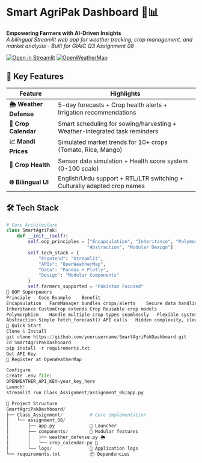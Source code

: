 # Smart AgriPak Dashboard 🌱📊

**Empowering Farmers with AI-Driven Insights**  
*A bilingual Streamlit web app for weather tracking, crop management, and market analysis - Built for GIAIC Q3 Assignment 08*

[![Open in Streamlit](https://static.streamlit.io/badges/streamlit_badge_black_white.svg)](https://agrigrow.streamlit.app/) 
[![OpenWeatherMap](https://img.shields.io/badge/Powered%20by-OpenWeatherMap-%23007bbb)](https://openweathermap.org/)


## 🌟 Key Features

| Feature                | Highlights                                                                 |
|------------------------|----------------------------------------------------------------------------|
| **🌦️ Weather Defense**  | 5-day forecasts + Crop health alerts + Irrigation recommendations         |
| **📅 Crop Calendar**    | Smart scheduling for sowing/harvesting + Weather-integrated task reminders |
| **📈 Mandi Prices**       | Simulated market trends for 10+ crops (Tomato, Rice, Mango)               |
| **🌱 Crop Health**      | Sensor data simulation + Health score system (0-100 scale)                |
| **🌐 Bilingual UI**     | English/Urdu support + RTL/LTR switching + Culturally adapted crop names   |

## 🛠️ Tech Stack

```python
# Core Architecture
class SmartAgriPak:
    def __init__(self):
        self.oop_principles = ["Encapsulation", "Inheritance", "Polymorphism", 
                              "Abstraction", "Modular Design"]
        self.tech_stack = {
            "Frontend": "Streamlit",
            "APIs": "OpenWeatherMap",
            "Data": "Pandas + Plotly",
            "Design": "Modular Components"
        }
        self.farmers_supported = "Pakistan Focused"
🧩 OOP Superpowers
Principle	Code Example	Benefit
Encapsulation	FarmManager bundles crops/alerts	Secure data handling
Inheritance	CustomCrop extends Crop	Reusable crop models
Polymorphism	Handle multiple crop types seamlessly	Flexible system expansion
Abstraction	Simple fetch_forecast() API calls	Hidden complexity, clean interface
🚀 Quick Start
Clone & Install
git clone https://github.com/yourusername/SmartAgriPakDashboard.git
cd SmartAgriPakDashboard
pip install -r requirements.txt
Get API Key
🔑 Register at OpenWeatherMap

Configure
Create .env file:
OPENWEATHER_API_KEY=your_key_here
Launch!
streamlit run Class_Assignment/assignment_08/app.py

📂 Project Structure
SmartAgriPakDashboard/
├── Class_Assignment/          # Core implementation
│   └── assignment_08/
│       ├── app.py             🚀 Launcher
│       ├── components/        🧩 Modular features
│       │   ├── weather_defense.py 🌦️
│       │   └── crop_calendar.py 📅
│       └── logs/              📝 Application logs
└── requirements.txt           📦 Dependencies
